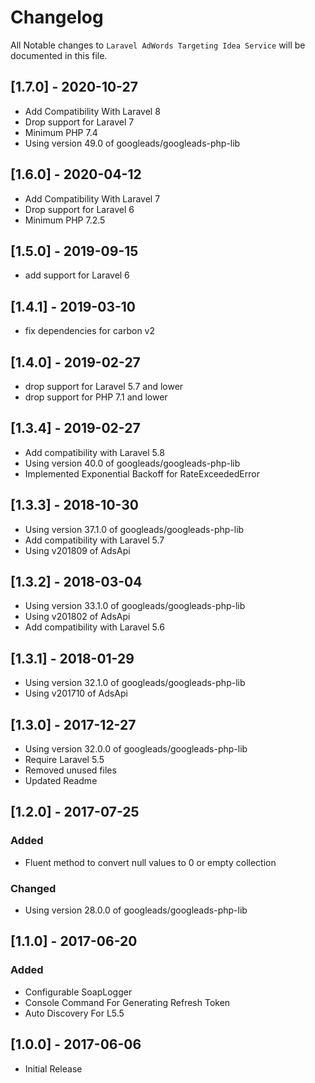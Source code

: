 # Changelog

All Notable changes to `Laravel AdWords Targeting Idea Service` will be documented in this file.
## [1.7.0] - 2020-10-27
 - Add Compatibility With Laravel 8
 - Drop support for Laravel 7
 - Minimum PHP 7.4
 - Using version 49.0 of googleads/googleads-php-lib

## [1.6.0] - 2020-04-12
 - Add Compatibility With Laravel 7
 - Drop support for Laravel 6
 - Minimum PHP 7.2.5

## [1.5.0] - 2019-09-15
- add support for Laravel 6

## [1.4.1] - 2019-03-10
- fix dependencies for carbon v2 

## [1.4.0] - 2019-02-27
- drop support for Laravel 5.7 and lower
- drop support for PHP 7.1 and lower

## [1.3.4] - 2019-02-27
- Add compatibility with Laravel 5.8
- Using version 40.0 of googleads/googleads-php-lib
- Implemented Exponential Backoff for RateExceededError

## [1.3.3] - 2018-10-30
- Using version 37.1.0 of googleads/googleads-php-lib
- Add compatibility with Laravel 5.7
- Using v201809 of AdsApi

## [1.3.2] - 2018-03-04
- Using version 33.1.0 of googleads/googleads-php-lib
- Using v201802 of AdsApi
- Add compatibility with Laravel 5.6

## [1.3.1] - 2018-01-29
- Using version 32.1.0 of googleads/googleads-php-lib
- Using v201710 of AdsApi

## [1.3.0] - 2017-12-27
- Using version 32.0.0 of googleads/googleads-php-lib
- Require Laravel 5.5
- Removed unused files
- Updated Readme


## [1.2.0] - 2017-07-25
### Added
- Fluent method to convert null values to 0 or empty collection
### Changed
- Using version 28.0.0 of googleads/googleads-php-lib

## [1.1.0] - 2017-06-20
### Added
- Configurable SoapLogger
- Console Command For Generating Refresh Token
- Auto Discovery For L5.5

## [1.0.0] - 2017-06-06
- Initial Release
